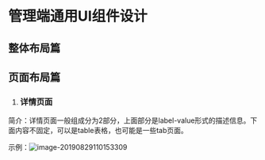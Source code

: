 # 管理端通用UI组件设计



## 整体布局篇



## 页面布局篇

1. ### 详情页面

简介：详情页面一般组成分为2部分，上面部分是label-value形式的描述信息。下面内容不固定，可以是table表格，也可能是一些tab页面。

示例：![image-20190829110153309](https://ipic-coda.oss-cn-beijing.aliyuncs.com/2019-08-29-030154.png)

